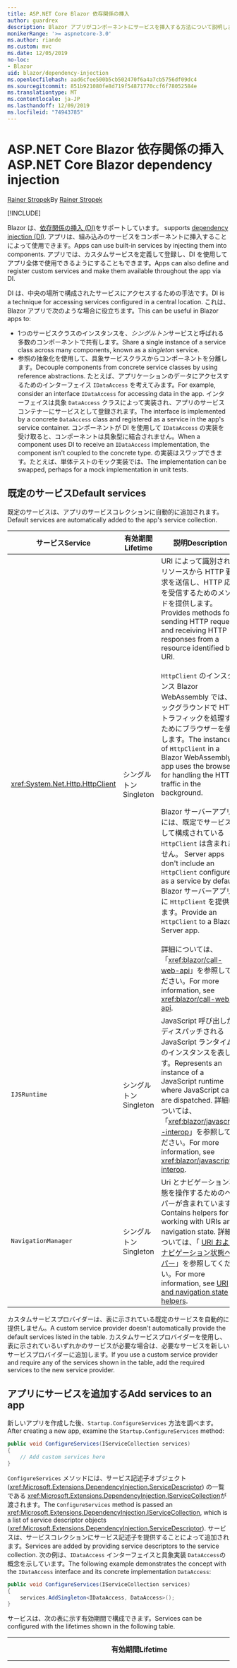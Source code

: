 ```yaml
---
title: ASP.NET Core Blazor 依存関係の挿入
author: guardrex
description: Blazor アプリがコンポーネントにサービスを挿入する方法について説明します。
monikerRange: '>= aspnetcore-3.0'
ms.author: riande
ms.custom: mvc
ms.date: 12/05/2019
no-loc:
- Blazor
uid: blazor/dependency-injection
ms.openlocfilehash: aad6cfee500b5cb502470f6a4a7cb5756df09dc4
ms.sourcegitcommit: 851b921080fe8d719f54871770ccf6f78052584e
ms.translationtype: MT
ms.contentlocale: ja-JP
ms.lasthandoff: 12/09/2019
ms.locfileid: "74943785"
---
```

# <a name="aspnet-core-opno-locblazor-dependency-injection"></a><span data-ttu-id="2f100-103">ASP.NET Core Blazor 依存関係の挿入</span><span class="sxs-lookup"><span data-stu-id="2f100-103">ASP.NET Core Blazor dependency injection</span></span>

<span data-ttu-id="2f100-104">[Rainer Stropek](https://www.timecockpit.com)</span><span class="sxs-lookup"><span data-stu-id="2f100-104">By [Rainer Stropek](https://www.timecockpit.com)</span></span>

[!INCLUDE[](~/includes/blazorwasm-preview-notice.md)]

Blazor<span data-ttu-id="2f100-105"> は、[依存関係の挿入 (DI)](xref:fundamentals/dependency-injection)をサポートしています。</span><span class="sxs-lookup"><span data-stu-id="2f100-105"> supports [dependency injection (DI)](xref:fundamentals/dependency-injection).</span></span> <span data-ttu-id="2f100-106">アプリは、組み込みのサービスをコンポーネントに挿入することによって使用できます。</span><span class="sxs-lookup"><span data-stu-id="2f100-106">Apps can use built-in services by injecting them into components.</span></span> <span data-ttu-id="2f100-107">アプリでは、カスタムサービスを定義して登録し、DI を使用してアプリ全体で使用できるようにすることもできます。</span><span class="sxs-lookup"><span data-stu-id="2f100-107">Apps can also define and register custom services and make them available throughout the app via DI.</span></span>

<span data-ttu-id="2f100-108">DI は、中央の場所で構成されたサービスにアクセスするための手法です。</span><span class="sxs-lookup"><span data-stu-id="2f100-108">DI is a technique for accessing services configured in a central location.</span></span> <span data-ttu-id="2f100-109">これは、Blazor アプリで次のような場合に役立ちます。</span><span class="sxs-lookup"><span data-stu-id="2f100-109">This can be useful in Blazor apps to:</span></span>

* <span data-ttu-id="2f100-110">1つのサービスクラスのインスタンスを、*シングルトン*サービスと呼ばれる多数のコンポーネントで共有します。</span><span class="sxs-lookup"><span data-stu-id="2f100-110">Share a single instance of a service class across many components, known as a *singleton* service.</span></span>
* <span data-ttu-id="2f100-111">参照の抽象化を使用して、具象サービスクラスからコンポーネントを分離します。</span><span class="sxs-lookup"><span data-stu-id="2f100-111">Decouple components from concrete service classes by using reference abstractions.</span></span> <span data-ttu-id="2f100-112">たとえば、アプリケーションのデータにアクセスするためのインターフェイス `IDataAccess` を考えてみます。</span><span class="sxs-lookup"><span data-stu-id="2f100-112">For example, consider an interface `IDataAccess` for accessing data in the app.</span></span> <span data-ttu-id="2f100-113">インターフェイスは具象 `DataAccess` クラスによって実装され、アプリのサービスコンテナーにサービスとして登録されます。</span><span class="sxs-lookup"><span data-stu-id="2f100-113">The interface is implemented by a concrete `DataAccess` class and registered as a service in the app's service container.</span></span> <span data-ttu-id="2f100-114">コンポーネントが DI を使用して `IDataAccess` の実装を受け取ると、コンポーネントは具象型に結合されません。</span><span class="sxs-lookup"><span data-stu-id="2f100-114">When a component uses DI to receive an `IDataAccess` implementation, the component isn't coupled to the concrete type.</span></span> <span data-ttu-id="2f100-115">の実装はスワップできます。たとえば、単体テストのモック実装では、</span><span class="sxs-lookup"><span data-stu-id="2f100-115">The implementation can be swapped, perhaps for a mock implementation in unit tests.</span></span>

## <a name="default-services"></a><span data-ttu-id="2f100-116">既定のサービス</span><span class="sxs-lookup"><span data-stu-id="2f100-116">Default services</span></span>

<span data-ttu-id="2f100-117">既定のサービスは、アプリのサービスコレクションに自動的に追加されます。</span><span class="sxs-lookup"><span data-stu-id="2f100-117">Default services are automatically added to the app's service collection.</span></span>

| <span data-ttu-id="2f100-118">サービス</span><span class="sxs-lookup"><span data-stu-id="2f100-118">Service</span></span> | <span data-ttu-id="2f100-119">有効期間</span><span class="sxs-lookup"><span data-stu-id="2f100-119">Lifetime</span></span> | <span data-ttu-id="2f100-120">説明</span><span class="sxs-lookup"><span data-stu-id="2f100-120">Description</span></span> |
| ------- | -------- | ----------- |
| <xref:System.Net.Http.HttpClient> | <span data-ttu-id="2f100-121">シングルトン</span><span class="sxs-lookup"><span data-stu-id="2f100-121">Singleton</span></span> | <span data-ttu-id="2f100-122">URI によって識別されるリソースから HTTP 要求を送信し、HTTP 応答を受信するためのメソッドを提供します。</span><span class="sxs-lookup"><span data-stu-id="2f100-122">Provides methods for sending HTTP requests and receiving HTTP responses from a resource identified by a URI.</span></span><br><br><span data-ttu-id="2f100-123">`HttpClient` のインスタンス Blazor WebAssembly では、バックグラウンドで HTTP トラフィックを処理するためにブラウザーを使用します。</span><span class="sxs-lookup"><span data-stu-id="2f100-123">The instance of `HttpClient` in a Blazor WebAssembly app uses the browser for handling the HTTP traffic in the background.</span></span><br><br>Blazor<span data-ttu-id="2f100-124"> サーバーアプリには、既定でサービスとして構成されている `HttpClient` は含まれません。</span><span class="sxs-lookup"><span data-stu-id="2f100-124"> Server apps don't include an `HttpClient` configured as a service by default.</span></span> <span data-ttu-id="2f100-125">Blazor サーバーアプリに `HttpClient` を提供します。</span><span class="sxs-lookup"><span data-stu-id="2f100-125">Provide an `HttpClient` to a Blazor Server app.</span></span><br><br><span data-ttu-id="2f100-126">詳細については、「<xref:blazor/call-web-api>」を参照してください。</span><span class="sxs-lookup"><span data-stu-id="2f100-126">For more information, see <xref:blazor/call-web-api>.</span></span> |
| `IJSRuntime` | <span data-ttu-id="2f100-127">シングルトン</span><span class="sxs-lookup"><span data-stu-id="2f100-127">Singleton</span></span> | <span data-ttu-id="2f100-128">JavaScript 呼び出しがディスパッチされる JavaScript ランタイムのインスタンスを表します。</span><span class="sxs-lookup"><span data-stu-id="2f100-128">Represents an instance of a JavaScript runtime where JavaScript calls are dispatched.</span></span> <span data-ttu-id="2f100-129">詳細については、「<xref:blazor/javascript-interop>」を参照してください。</span><span class="sxs-lookup"><span data-stu-id="2f100-129">For more information, see <xref:blazor/javascript-interop>.</span></span> |
| `NavigationManager` | <span data-ttu-id="2f100-130">シングルトン</span><span class="sxs-lookup"><span data-stu-id="2f100-130">Singleton</span></span> | <span data-ttu-id="2f100-131">Uri とナビゲーション状態を操作するためのヘルパーが含まれています。</span><span class="sxs-lookup"><span data-stu-id="2f100-131">Contains helpers for working with URIs and navigation state.</span></span> <span data-ttu-id="2f100-132">詳細については、「 [URI およびナビゲーション状態ヘルパー](xref:blazor/routing#uri-and-navigation-state-helpers)」を参照してください。</span><span class="sxs-lookup"><span data-stu-id="2f100-132">For more information, see [URI and navigation state helpers](xref:blazor/routing#uri-and-navigation-state-helpers).</span></span> |

<span data-ttu-id="2f100-133">カスタムサービスプロバイダーは、表に示されている既定のサービスを自動的に提供しません。</span><span class="sxs-lookup"><span data-stu-id="2f100-133">A custom service provider doesn't automatically provide the default services listed in the table.</span></span> <span data-ttu-id="2f100-134">カスタムサービスプロバイダーを使用し、表に示されているいずれかのサービスが必要な場合は、必要なサービスを新しいサービスプロバイダーに追加します。</span><span class="sxs-lookup"><span data-stu-id="2f100-134">If you use a custom service provider and require any of the services shown in the table, add the required services to the new service provider.</span></span>

## <a name="add-services-to-an-app"></a><span data-ttu-id="2f100-135">アプリにサービスを追加する</span><span class="sxs-lookup"><span data-stu-id="2f100-135">Add services to an app</span></span>

<span data-ttu-id="2f100-136">新しいアプリを作成した後、`Startup.ConfigureServices` 方法を調べます。</span><span class="sxs-lookup"><span data-stu-id="2f100-136">After creating a new app, examine the `Startup.ConfigureServices` method:</span></span>

```csharp
public void ConfigureServices(IServiceCollection services)
{
    // Add custom services here
}
```

<span data-ttu-id="2f100-137">`ConfigureServices` メソッドには、サービス記述子オブジェクト (<xref:Microsoft.Extensions.DependencyInjection.ServiceDescriptor>) の一覧である <xref:Microsoft.Extensions.DependencyInjection.IServiceCollection>が渡されます。</span><span class="sxs-lookup"><span data-stu-id="2f100-137">The `ConfigureServices` method is passed an <xref:Microsoft.Extensions.DependencyInjection.IServiceCollection>, which is a list of service descriptor objects (<xref:Microsoft.Extensions.DependencyInjection.ServiceDescriptor>).</span></span> <span data-ttu-id="2f100-138">サービスは、サービスコレクションにサービス記述子を提供することによって追加されます。</span><span class="sxs-lookup"><span data-stu-id="2f100-138">Services are added by providing service descriptors to the service collection.</span></span> <span data-ttu-id="2f100-139">次の例は、`IDataAccess` インターフェイスと具象実装 `DataAccess`の概念を示しています。</span><span class="sxs-lookup"><span data-stu-id="2f100-139">The following example demonstrates the concept with the `IDataAccess` interface and its concrete implementation `DataAccess`:</span></span>

```csharp
public void ConfigureServices(IServiceCollection services)
{
    services.AddSingleton<IDataAccess, DataAccess>();
}
```

<span data-ttu-id="2f100-140">サービスは、次の表に示す有効期間で構成できます。</span><span class="sxs-lookup"><span data-stu-id="2f100-140">Services can be configured with the lifetimes shown in the following table.</span></span>

| <span data-ttu-id="2f100-141">有効期間</span><span class="sxs-lookup"><span data-stu-id="2f100-141">Lifetime</span></span> | <span data-ttu-id="2f100-142">説明</span><span class="sxs-lookup"><span data-stu-id="2f100-142">Description</span></span> |
| -------- | ----------- |
| <xref:Microsoft.Extensions.DependencyInjection.ServiceDescriptor.Scoped*> | Blazor<span data-ttu-id="2f100-143"> WebAssembly には、現在、DI スコープという概念はありません。</span><span class="sxs-lookup"><span data-stu-id="2f100-143"> WebAssembly apps don't currently have a concept of DI scopes.</span></span> <span data-ttu-id="2f100-144">`Scoped`登録されたサービスは `Singleton` サービスと同様に動作します。</span><span class="sxs-lookup"><span data-stu-id="2f100-144">`Scoped`-registered services behave like `Singleton` services.</span></span> <span data-ttu-id="2f100-145">ただし、Blazor サーバーホスティングモデルでは、`Scoped` の有効期間がサポートされています。</span><span class="sxs-lookup"><span data-stu-id="2f100-145">However, the Blazor Server hosting model supports the `Scoped` lifetime.</span></span> <span data-ttu-id="2f100-146">Blazor サーバーアプリでは、スコープが指定されたサービス登録のスコープは*接続*になります。</span><span class="sxs-lookup"><span data-stu-id="2f100-146">In Blazor Server apps, a scoped service registration is scoped to the *connection*.</span></span> <span data-ttu-id="2f100-147">このため、現在の目的がブラウザーでクライアント側を実行する場合でも、スコープ付きサービスを使用することは、現在のユーザーにスコープを設定する必要があるサービスに対して推奨されます。</span><span class="sxs-lookup"><span data-stu-id="2f100-147">For this reason, using scoped services is preferred for services that should be scoped to the current user, even if the current intent is to run client-side in the browser.</span></span> |
| <xref:Microsoft.Extensions.DependencyInjection.ServiceDescriptor.Singleton*> | <span data-ttu-id="2f100-148">DI は、サービスの*1 つのインスタンス*を作成します。</span><span class="sxs-lookup"><span data-stu-id="2f100-148">DI creates a *single instance* of the service.</span></span> <span data-ttu-id="2f100-149">`Singleton` サービスを必要とするすべてのコンポーネントは、同じサービスのインスタンスを受け取ります。</span><span class="sxs-lookup"><span data-stu-id="2f100-149">All components requiring a `Singleton` service receive an instance of the same service.</span></span> |
| <xref:Microsoft.Extensions.DependencyInjection.ServiceDescriptor.Transient*> | <span data-ttu-id="2f100-150">コンポーネントは、サービスコンテナーから `Transient` サービスのインスタンスを取得するたびに、サービスの*新しいインスタンス*を受け取ります。</span><span class="sxs-lookup"><span data-stu-id="2f100-150">Whenever a component obtains an instance of a `Transient` service from the service container, it receives a *new instance* of the service.</span></span> |

<span data-ttu-id="2f100-151">DI システムは ASP.NET Core の DI システムに基づいています。</span><span class="sxs-lookup"><span data-stu-id="2f100-151">The DI system is based on the DI system in ASP.NET Core.</span></span> <span data-ttu-id="2f100-152">詳細については、「<xref:fundamentals/dependency-injection>」を参照してください。</span><span class="sxs-lookup"><span data-stu-id="2f100-152">For more information, see <xref:fundamentals/dependency-injection>.</span></span>

## <a name="request-a-service-in-a-component"></a><span data-ttu-id="2f100-153">コンポーネントでサービスを要求する</span><span class="sxs-lookup"><span data-stu-id="2f100-153">Request a service in a component</span></span>

<span data-ttu-id="2f100-154">サービスがサービスコレクションに追加された後、 [\@を挿入](xref:mvc/views/razor#inject)する Razor ディレクティブを使用して、サービスをコンポーネントに挿入します。</span><span class="sxs-lookup"><span data-stu-id="2f100-154">After services are added to the service collection, inject the services into the components using the [\@inject](xref:mvc/views/razor#inject) Razor directive.</span></span> <span data-ttu-id="2f100-155">`@inject` には、次の2つのパラメーターがあります。</span><span class="sxs-lookup"><span data-stu-id="2f100-155">`@inject` has two parameters:</span></span>

* <span data-ttu-id="2f100-156">挿入するサービスの型 &ndash; 入力します。</span><span class="sxs-lookup"><span data-stu-id="2f100-156">Type &ndash; The type of the service to inject.</span></span>
* <span data-ttu-id="2f100-157">プロパティ &ndash;、挿入された app service を受け取るプロパティの名前です。</span><span class="sxs-lookup"><span data-stu-id="2f100-157">Property &ndash; The name of the property receiving the injected app service.</span></span> <span data-ttu-id="2f100-158">プロパティは手動で作成する必要はありません。</span><span class="sxs-lookup"><span data-stu-id="2f100-158">The property doesn't require manual creation.</span></span> <span data-ttu-id="2f100-159">コンパイラによってプロパティが作成されます。</span><span class="sxs-lookup"><span data-stu-id="2f100-159">The compiler creates the property.</span></span>

<span data-ttu-id="2f100-160">詳細については、「<xref:mvc/views/dependency-injection>」を参照してください。</span><span class="sxs-lookup"><span data-stu-id="2f100-160">For more information, see <xref:mvc/views/dependency-injection>.</span></span>

<span data-ttu-id="2f100-161">複数の `@inject` ステートメントを使用して、さまざまなサービスを挿入します。</span><span class="sxs-lookup"><span data-stu-id="2f100-161">Use multiple `@inject` statements to inject different services.</span></span>

<span data-ttu-id="2f100-162">次の例は、`@inject` を使用する方法を示しています。</span><span class="sxs-lookup"><span data-stu-id="2f100-162">The following example shows how to use `@inject`.</span></span> <span data-ttu-id="2f100-163">`Services.IDataAccess` を実装するサービスは、コンポーネントのプロパティ `DataRepository`に挿入されます。</span><span class="sxs-lookup"><span data-stu-id="2f100-163">The service implementing `Services.IDataAccess` is injected into the component's property `DataRepository`.</span></span> <span data-ttu-id="2f100-164">コードが `IDataAccess` 抽象化を使用するかどうかに注意してください。</span><span class="sxs-lookup"><span data-stu-id="2f100-164">Note how the code is only using the `IDataAccess` abstraction:</span></span>

[!code-razor[](dependency-injection/samples_snapshot/3.x/CustomerList.razor?highlight=2-3,23)]

<span data-ttu-id="2f100-165">内部的には、生成されたプロパティ (`DataRepository`) は、`InjectAttribute` 属性を使用します。</span><span class="sxs-lookup"><span data-stu-id="2f100-165">Internally, the generated property (`DataRepository`) uses the `InjectAttribute` attribute.</span></span> <span data-ttu-id="2f100-166">通常、この属性は直接使用されません。</span><span class="sxs-lookup"><span data-stu-id="2f100-166">Typically, this attribute isn't used directly.</span></span> <span data-ttu-id="2f100-167">コンポーネントに基底クラスが必要であり、基底クラスにも挿入されたプロパティが必要な場合は、`InjectAttribute`を手動で追加します。</span><span class="sxs-lookup"><span data-stu-id="2f100-167">If a base class is required for components and injected properties are also required for the base class, manually add the `InjectAttribute`:</span></span>

```csharp
public class ComponentBase : IComponent
{
    // DI works even if using the InjectAttribute in a component's base class.
    [Inject]
    protected IDataAccess DataRepository { get; set; }
    ...
}
```

<span data-ttu-id="2f100-168">基底クラスから派生したコンポーネントでは、`@inject` ディレクティブは必要ありません。</span><span class="sxs-lookup"><span data-stu-id="2f100-168">In components derived from the base class, the `@inject` directive isn't required.</span></span> <span data-ttu-id="2f100-169">基底クラスの `InjectAttribute` で十分です。</span><span class="sxs-lookup"><span data-stu-id="2f100-169">The `InjectAttribute` of the base class is sufficient:</span></span>

```razor
@page "/demo"
@inherits ComponentBase

<h1>Demo Component</h1>
```

## <a name="use-di-in-services"></a><span data-ttu-id="2f100-170">サービスで DI を使用する</span><span class="sxs-lookup"><span data-stu-id="2f100-170">Use DI in services</span></span>

<span data-ttu-id="2f100-171">複雑なサービスでは、追加のサービスが必要になる場合があります。</span><span class="sxs-lookup"><span data-stu-id="2f100-171">Complex services might require additional services.</span></span> <span data-ttu-id="2f100-172">前の例では、`DataAccess` に `HttpClient` 既定のサービスが必要になる場合があります。</span><span class="sxs-lookup"><span data-stu-id="2f100-172">In the prior example, `DataAccess` might require the `HttpClient` default service.</span></span> <span data-ttu-id="2f100-173">`@inject` (または `InjectAttribute`) は、サービスで使用できません。</span><span class="sxs-lookup"><span data-stu-id="2f100-173">`@inject` (or the `InjectAttribute`) isn't available for use in services.</span></span> <span data-ttu-id="2f100-174">代わりに*コンストラクターの挿入*を使用する必要があります。</span><span class="sxs-lookup"><span data-stu-id="2f100-174">*Constructor injection* must be used instead.</span></span> <span data-ttu-id="2f100-175">必要なサービスは、サービスのコンストラクターにパラメーターを追加することによって追加されます。</span><span class="sxs-lookup"><span data-stu-id="2f100-175">Required services are added by adding parameters to the service's constructor.</span></span> <span data-ttu-id="2f100-176">DI は、サービスを作成するときに、必要なサービスをコンストラクターで認識し、それに応じてそれを提供します。</span><span class="sxs-lookup"><span data-stu-id="2f100-176">When DI creates the service, it recognizes the services it requires in the constructor and provides them accordingly.</span></span>

```csharp
public class DataAccess : IDataAccess
{
    // The constructor receives an HttpClient via dependency
    // injection. HttpClient is a default service.
    public DataAccess(HttpClient client)
    {
        ...
    }
}
```

<span data-ttu-id="2f100-177">コンストラクターインジェクションの前提条件:</span><span class="sxs-lookup"><span data-stu-id="2f100-177">Prerequisites for constructor injection:</span></span>

* <span data-ttu-id="2f100-178">すべての引数が DI によって満たされることができるコンストラクターが1つ存在する必要があります。</span><span class="sxs-lookup"><span data-stu-id="2f100-178">One constructor must exist whose arguments can all be fulfilled by DI.</span></span> <span data-ttu-id="2f100-179">DI でカバーされない追加のパラメーターは、既定値を指定した場合に許可されます。</span><span class="sxs-lookup"><span data-stu-id="2f100-179">Additional parameters not covered by DI are allowed if they specify default values.</span></span>
* <span data-ttu-id="2f100-180">該当するコンストラクターは*パブリック*である必要があります。</span><span class="sxs-lookup"><span data-stu-id="2f100-180">The applicable constructor must be *public*.</span></span>
* <span data-ttu-id="2f100-181">1つの適用可能なコンストラクターが存在する必要があります。</span><span class="sxs-lookup"><span data-stu-id="2f100-181">One applicable constructor must exist.</span></span> <span data-ttu-id="2f100-182">あいまいさが発生した場合、DI は例外をスローします。</span><span class="sxs-lookup"><span data-stu-id="2f100-182">In case of an ambiguity, DI throws an exception.</span></span>

## <a name="utility-base-component-classes-to-manage-a-di-scope"></a><span data-ttu-id="2f100-183">DI スコープを管理するためのユーティリティの基本コンポーネントクラス</span><span class="sxs-lookup"><span data-stu-id="2f100-183">Utility base component classes to manage a DI scope</span></span>

<span data-ttu-id="2f100-184">ASP.NET Core アプリでは、スコープ付きサービスは通常、現在の要求にスコープが設定されます。</span><span class="sxs-lookup"><span data-stu-id="2f100-184">In ASP.NET Core apps, scoped services are typically scoped to the current request.</span></span> <span data-ttu-id="2f100-185">要求が完了すると、スコープまたは一時的なサービスが DI システムによって破棄されます。</span><span class="sxs-lookup"><span data-stu-id="2f100-185">After the request completes, any scoped or transient services are disposed by the DI system.</span></span> <span data-ttu-id="2f100-186">Blazor サーバーアプリでは、要求スコープはクライアント接続の間継続されるため、一時的でスコープのあるサービスが予想よりもはるかに長くなる可能性があります。</span><span class="sxs-lookup"><span data-stu-id="2f100-186">In Blazor Server apps, the request scope lasts for the duration of the client connection, which can result in transient and scoped services living much longer than expected.</span></span>

<span data-ttu-id="2f100-187">サービスのスコープをコンポーネントの有効期間に限定するために、では `OwningComponentBase` と `OwningComponentBase<TService>` 基底クラスを使用できます。</span><span class="sxs-lookup"><span data-stu-id="2f100-187">To scope services to the lifetime of a component, can use the `OwningComponentBase` and `OwningComponentBase<TService>` base classes.</span></span> <span data-ttu-id="2f100-188">これらの基本クラスは、コンポーネントの有効期間にスコープが設定されているサービスを解決する `IServiceProvider` 型の `ScopedServices` プロパティを公開します。</span><span class="sxs-lookup"><span data-stu-id="2f100-188">These base classes expose a `ScopedServices` property of type `IServiceProvider` that resolve services that are scoped to the lifetime of the component.</span></span> <span data-ttu-id="2f100-189">Razor の基底クラスから継承するコンポーネントを作成するには、`@inherits` ディレクティブを使用します。</span><span class="sxs-lookup"><span data-stu-id="2f100-189">To author a component that inherits from a base class in Razor, use the `@inherits` directive.</span></span>

```razor
@page "/users"
@attribute [Authorize]
@inherits OwningComponentBase<Data.ApplicationDbContext>

<h1>Users (@Service.Users.Count())</h1>
<ul>
    @foreach (var user in Service.Users)
    {
        <li>@user.UserName</li>
    }
</ul>
```

> [!NOTE]
> <span data-ttu-id="2f100-190">`@inject` または `InjectAttribute` を使用してコンポーネントに挿入されたサービスは、コンポーネントのスコープ内に作成されず、要求スコープに関連付けられます。</span><span class="sxs-lookup"><span data-stu-id="2f100-190">Services injected into the component using `@inject` or the `InjectAttribute` aren't created in the component's scope and are tied to the request scope.</span></span>

## <a name="additional-resources"></a><span data-ttu-id="2f100-191">その他の技術情報</span><span class="sxs-lookup"><span data-stu-id="2f100-191">Additional resources</span></span>

* <xref:fundamentals/dependency-injection>
* <xref:mvc/views/dependency-injection>

